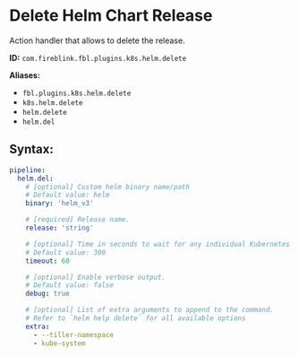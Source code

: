 # Delete Helm Chart Release

Action handler that allows to delete the release.

**ID:** `com.fireblink.fbl.plugins.k8s.helm.delete`

**Aliases:**

- `fbl.plugins.k8s.helm.delete`
- `k8s.helm.delete`
- `helm.delete`
- `helm.del`

## Syntax:

```yaml
pipeline:
  helm.del:
    # [optional] Custom helm binary name/path
    # Default value: helm
    binary: 'helm_v3'

    # [required] Release name.
    release: 'string'

    # [optional] Time in seconds to wait for any individual Kubernetes operation (like Jobs for hooks).
    # Default value: 300
    timeout: 60

    # [optional] Enable verbose output.
    # Default value: false
    debug: true

    # [optional] List of extra arguments to append to the command.
    # Refer to `helm help delete` for all available options
    extra:
      - --tiller-namespace
      - kube-system
```
